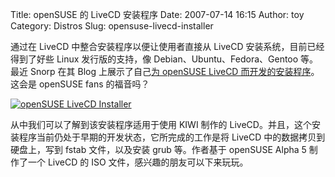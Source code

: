 Title: openSUSE 的 LiveCD 安装程序
Date: 2007-07-14 16:15
Author: toy
Category: Distros
Slug: opensuse-livecd-installer

通过在 LiveCD 中整合安装程序以便让使用者直接从 LiveCD
安装系统，目前已经得到了好些 Linux 发行版的支持，像
Debian、Ubuntu、Fedora、Gentoo 等。最近 Snorp 在其 Blog 上展示了自己[为
openSUSE LiveCD
而开发的安装程序](http://www.snorp.net/log/2007/07/11/opensuse-livecd-installer/)。这会是
openSUSE fans 的福音吗？

[![openSUSE LiveCD
Installer](http://i.linuxtoy.org/i/2007/07/opensuse-livecd-installer_s.png)](http://i.linuxtoy.org/i/2007/07/opensuse-livecd-installer.png)

从中我们可以了解到该安装程序适用于使用 KIWI 制作的
LiveCD。并且，这个安装程序当前仍处于早期的开发状态，它所完成的工作是将
LiveCD 中的数据拷贝到硬盘上，写到 fstab 文件，以及安装 grub 等。作者基于
openSUSE Alpha 5 制作了一个 LiveCD 的 ISO
文件，感兴趣的朋友可以下来玩玩。
